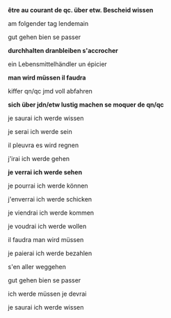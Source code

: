 
**être au courant de qc. über etw. Bescheid wissen**

am folgender tag lendemain

gut gehen bien se passer

**durchhalten dranbleiben s'accrocher**

ein Lebensmittelhändler un épicier

**man wird müssen il faudra**

kiffer qn/qc jmd voll abfahren

**sich über jdn/etw lustig machen  se moquer de qn/qc**

je saurai ich werde wissen

je serai ich werde sein

il pleuvra es wird regnen

j'irai ich werde gehen

**je verrai ich werde sehen**

je pourrai ich werde können

j'enverrai ich werde schicken

je viendrai ich werde kommen

je voudrai ich werde wollen

il faudra man wird müssen

je paierai ich werde bezahlen

s'en aller weggehen

gut gehen bien se passer

ich werde müssen je devrai

je saurai ich werde wissen
